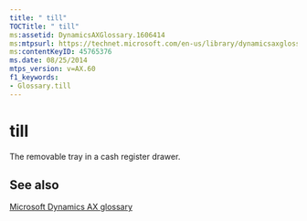 ```yaml
---
title: " till"
TOCTitle: " till"
ms:assetid: DynamicsAXGlossary.1606414
ms:mtpsurl: https://technet.microsoft.com/en-us/library/dynamicsaxglossary.1606414(v=AX.60)
ms:contentKeyID: 45765376
ms.date: 08/25/2014
mtps_version: v=AX.60
f1_keywords:
- Glossary.till
---
```


# till

The removable tray in a cash register drawer.

## See also

[Microsoft Dynamics AX glossary](glossary/microsoft-dynamics-ax-glossary.md)

  


